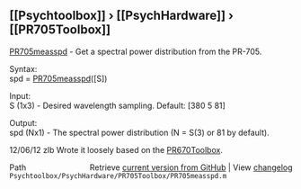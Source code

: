 ## [[Psychtoolbox]] &#8250; [[PsychHardware]] &#8250; [[PR705Toolbox]]

[PR705measspd](PR705measspd) - Get a spectral power distribution from the PR-705.  
  
Syntax:  
spd = [PR705measspd](PR705measspd)([S])  
  
Input:  
S (1x3) - Desired wavelength sampling. Default: [380 5 81]  
  
Output:  
spd (Nx1) - The spectral power distribution (N = S(3) or 81 by default).  
  
12/06/12   zlb   Wrote it loosely based on the [PR670Toolbox](PR670Toolbox).  




<div class="code_header" style="text-align:right;">
  <span style="float:left;">Path&nbsp;&nbsp;</span> <span class="counter">Retrieve <a href=
  "https://raw.github.com/Psychtoolbox-3/Psychtoolbox-3/beta/Psychtoolbox/PsychHardware/PR705Toolbox/PR705measspd.m">current version from GitHub</a> | View <a href=
  "https://github.com/Psychtoolbox-3/Psychtoolbox-3/commits/beta/Psychtoolbox/PsychHardware/PR705Toolbox/PR705measspd.m">changelog</a></span>
</div>
<div class="code">
  <code>Psychtoolbox/PsychHardware/PR705Toolbox/PR705measspd.m</code>
</div>


